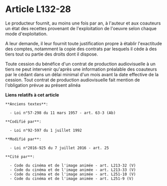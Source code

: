 # Article L132-28

Le producteur fournit, au moins une fois par an, à l'auteur et aux coauteurs un état des recettes provenant de l'exploitation
de l'oeuvre selon chaque mode d'exploitation.

A leur demande, il leur fournit toute justification propre à établir l'exactitude des comptes, notamment la copie des
contrats par lesquels il cède à des tiers tout ou partie des droits dont il dispose.

Toute cession du bénéfice d'un contrat de production audiovisuelle à un tiers ne peut intervenir qu'après une information
préalable des coauteurs par le cédant dans un délai minimal d'un mois avant la date effective de la cession. Tout contrat de
production audiovisuelle fait mention de l'obligation prévue au présent alinéa

**Liens relatifs à cet article**

	**Anciens textes**:

	  - Loi n°57-298 du 11 mars 1957 - art. 63-3 (Ab)

	**Codifié par**:

	  - Loi n°92-597 du 1 juillet 1992

	**Modifié par**:

	  - Loi n°2016-925 du 7 juillet 2016 - art. 25

	**Cité par**:

	  - Code du cinéma et de l'image animée - art. L213-32 (V)
	  - Code du cinéma et de l'image animée - art. L213-33 (V)
	  - Code du cinéma et de l'image animée - art. L251-10 (V)
	  - Code du cinéma et de l'image animée - art. L251-9 (V)
